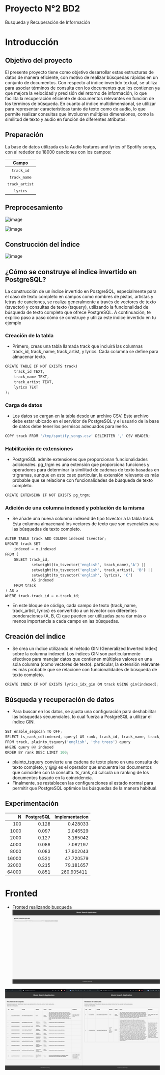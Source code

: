 # Proyecto N°2 BD2
Busqueda y Recuperación de Información

# Introducción

## Objetivo del proyecto
El presente proyecto tiene como objetivo desarrollar estas estructuras de datos de manera eficiente, con motivo de realizar búsquedas rápidas en un conjunto de documentos.
Con respecto al índice invertido textual, se utiliza para asociar términos de consulta con los documentos que los contienen ya que mejora la velocidad y precisión del retorno de información, lo que facilita la recuperación eficiente de documentos relevantes en función de los términos de búsqueda.
En cuanto al índice multidimensional, se utilizar para representar características tanto de texto como de audio, lo que permite realizar consultas que involucren múltiples dimensiones, como la similitud de texto y audio en función de diferentes atributos.

## Preparación
La base de datos utilizada es la Audio features and lyrics of Spotify songs, con al rededor de 18000 canciones con los campos:

|    **Campo**    |
|:---------------:|
| ```track_id```        | 
| ```track_name```  | 
| ```track_artist``` | 
| ```lyrics``` | 

## Preprocesamiento

![image](https://github.com/ChuSebastian/P2_BD2/assets/45053945/125df0ed-5b16-4193-b3e3-e5f7a8cb76ca)

![image](https://github.com/ChuSebastian/P2_BD2/assets/45053945/8588dac4-a711-4ad9-9746-1d5d46f63d15)


## Construcción del Índice

![image](https://github.com/ChuSebastian/P2_BD2/assets/45053945/f75929c4-291b-4775-bba2-ab3deadee251)



## ¿Cómo se construye el índice invertido en PostgreSQL?

La construcción de un índice invertido en PostgreSQL, especialmente para el caso de texto completo en campos como nombres de pistas, artistas y letras de canciones, se realiza generalmente a través de vectores de texto (tsvector) y consultas de texto (tsquery), utilizando la funcionalidad de búsqueda de texto completo que ofrece PostgreSQL. A continuación, te explico paso a paso cómo se construye y utiliza este índice invertido en tu ejemplo

### Creación de la tabla 
- Primero, creas una tabla llamada track que incluirá las columnas track_id, track_name, track_artist, y lyrics. Cada columna se define para almacenar texto.

```python
CREATE TABLE IF NOT EXISTS track(
    track_id TEXT,
    track_name TEXT,
    track_artist TEXT,
    lyrics TEXT
);

```
### Carga de datos
- Los datos se cargan en la tabla desde un archivo CSV. Este archivo debe estar ubicado en el servidor de PostgreSQL y el usuario de la base de datos debe tener los permisos adecuados para leerlo.
  
```python
COPY track FROM '/tmp/spotify_songs.csv' DELIMITER ',' CSV HEADER;
```
### Habilitación de extensiones
- PostgreSQL admite extensiones que proporcionan funcionalidades adicionales. pg_trgm es una extensión que proporciona funciones y operadores para determinar la similitud de cadenas de texto basadas en trigramas, aunque en este caso particular, la extensión relevante es más probable que se relacione con funcionalidades de búsqueda de texto completo.
```python
CREATE EXTENSION IF NOT EXISTS pg_trgm;

```
### Adición de una columna indexed y población de la misma
- Se añade una nueva columna indexed de tipo tsvector a la tabla track. Esta columna almacenará los vectores de texto que son esenciales para las búsquedas de texto completo.
```python
ALTER TABLE track ADD COLUMN indexed tsvector;
UPDATE track SET 
    indexed = x.indexed 
FROM (
    SELECT track_id,
            setweight(to_tsvector('english', track_name),'A') ||
            setweight(to_tsvector('english', track_artist), 'B') ||
            setweight(to_tsvector('english', lyrics), 'C') 
            AS indexed 
    FROM track
) AS x 
WHERE track.track_id = x.track_id;

```
- En este bloque de código, cada campo de texto (track_name, track_artist, lyrics) es convertido a un tsvector con diferentes ponderaciones (A, B, C) que pueden ser utilizadas para dar más o menos importancia a cada campo en las búsquedas.

## Creación del índice
- Se crea un índice utilizando el método GIN (Generalized Inverted Index) sobre la columna indexed. Los índices GIN son particularmente efectivos para manejar datos que contienen múltiples valores en una sola columna (como vectores de texto).
  particular, la extensión relevante es más probable que se relacione con funcionalidades de búsqueda de texto completo.
```python
CREATE INDEX IF NOT EXISTS lyrics_idx_gin ON track USING gin(indexed);

```

## Búsqueda y recuperación de datos 
- Para buscar en los datos, se ajusta una configuración para deshabilitar las búsquedas secuenciales, lo cual fuerza a PostgreSQL a utilizar el índice GIN.
```python
SET enable_seqscan TO OFF;
SELECT ts_rank_cd(indexed, query) AS rank, track_id, track_name, track_artist, lyrics
FROM track, plainto_tsquery('english', 'the trees') query
WHERE query @@ indexed
ORDER BY rank DESC LIMIT 100;

```
- plainto_tsquery convierte una cadena de texto plano en una consulta de texto completo, y @@ es el operador que encuentra los documentos que coinciden con la consulta. ts_rank_cd calcula un ranking de los documentos basado en la coincidencia.
- Finalmente, se restablecen las configuraciones al estado normal para permitir que PostgreSQL optimice las búsquedas de la manera habitual.



## Experimentación 
|    N   |  PostgreSQL  |  Implementacion  |
|-------:|-------------:|-----------------:|
|   100  |        0.128 |          0.428033 |
|  1000  |        0.097 |          2.046529 |
|  2000  |        0.127 |          3.185042 |
|  4000  |        0.089 |          7.082197 |
|  8000  |        0.083 |         17.902043 |
| 16000  |        0.521 |         47.720579 |
| 32000  |        0.215 |         79.181657 |
| 64000  |        0.851 |        260.905411 |




# Fronted
- Fronted realizando busqueda
![Imagen de Ejemplo](/front1.jpg "Vista de ejemplo")

![Imagen de Ejemplo](/front2.jpg "Vista de ejemplo")



